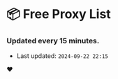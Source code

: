 # :package: Free Proxy List
### Updated every 15 minutes.

- Last updated: `2024-09-22 22:15`

:heart:
